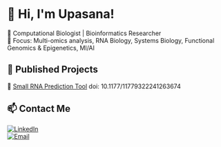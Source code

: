 # 👋 Hi, I'm Upasana!  
🔬 Computational Biologist | Bioinformatics Researcher  
🎯 Focus: Multi-omics analysis, RNA Biology, Systems Biology, Functional Genomics & Epigenetics, Ml/AI

## 🚀 Published Projects  
🔹 [Small RNA Prediction Tool](http://posif.ibab.ac.in/) doi: 10.1177/11779322241263674

## 📫 Contact Me  
[![LinkedIn](https://img.shields.io/badge/LinkedIn-Upasana%20Maity-blue?style=flat-square&logo=linkedin)](https://www.linkedin.com/in/upasana-maity-8a6573202)  
[![Email](https://img.shields.io/badge/Email-upasana.biores@gmail.com-red?style=flat-square&logo=gmail)](mailto:upasana.biores@gmail.com)  
